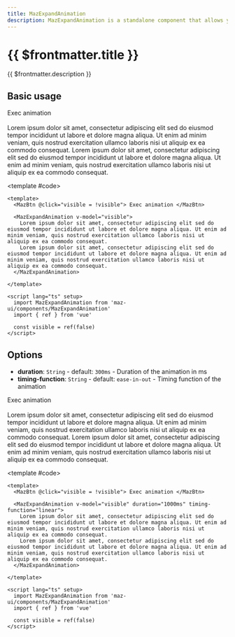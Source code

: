 ```yaml
---
title: MazExpandAnimation
description: MazExpandAnimation is a standalone component that allows you to animate the height of a block element
---
```


# {{ $frontmatter.title }}

{{ $frontmatter.description }}

<!--@include: ./../.vitepress/mixins/getting-started.md-->

## Basic usage

<ComponentDemo>
  <MazBtn @click="visible = !visible"> Exec animation </MazBtn>

  <br />
  <br />

  <MazExpandAnimation v-model="visible">
    Lorem ipsum dolor sit amet, consectetur adipiscing elit sed do eiusmod tempor incididunt ut labore et dolore magna aliqua. Ut enim ad minim veniam, quis nostrud exercitation ullamco laboris nisi ut aliquip ex ea commodo consequat.
    Lorem ipsum dolor sit amet, consectetur adipiscing elit sed do eiusmod tempor incididunt ut labore et dolore magna aliqua. Ut enim ad minim veniam, quis nostrud exercitation ullamco laboris nisi ut aliquip ex ea commodo consequat.
  </MazExpandAnimation>

  <template #code>

  ```vue
  <template>
    <MazBtn @click="visible = !visible"> Exec animation </MazBtn>

    <MazExpandAnimation v-model="visible">
      Lorem ipsum dolor sit amet, consectetur adipiscing elit sed do eiusmod tempor incididunt ut labore et dolore magna aliqua. Ut enim ad minim veniam, quis nostrud exercitation ullamco laboris nisi ut aliquip ex ea commodo consequat.
      Lorem ipsum dolor sit amet, consectetur adipiscing elit sed do eiusmod tempor incididunt ut labore et dolore magna aliqua. Ut enim ad minim veniam, quis nostrud exercitation ullamco laboris nisi ut aliquip ex ea commodo consequat.
    </MazExpandAnimation>

  </template>

  <script lang="ts" setup>
    import MazExpandAnimation from 'maz-ui/components/MazExpandAnimation'
    import { ref } from 'vue'

    const visible = ref(false)
  </script>
  ```

  </template>
</ComponentDemo>

## Options

- **duration**: `String` - default: `300ms` - Duration of the animation in ms
- **timing-function**: `String` - default: `ease-in-out` - Timing function of the animation

<ComponentDemo>
  <MazBtn @click="visible2 = !visible2"> Exec animation </MazBtn>

  <br />
  <br />

  <MazExpandAnimation v-model="visible2" duration="1000ms" timing-function="linear">
    Lorem ipsum dolor sit amet, consectetur adipiscing elit sed do eiusmod tempor incididunt ut labore et dolore magna aliqua. Ut enim ad minim veniam, quis nostrud exercitation ullamco laboris nisi ut aliquip ex ea commodo consequat.
    Lorem ipsum dolor sit amet, consectetur adipiscing elit sed do eiusmod tempor incididunt ut labore et dolore magna aliqua. Ut enim ad minim veniam, quis nostrud exercitation ullamco laboris nisi ut aliquip ex ea commodo consequat.
  </MazExpandAnimation>

  <template #code>

  ```vue
  <template>
    <MazBtn @click="visible = !visible"> Exec animation </MazBtn>

    <MazExpandAnimation v-model="visible" duration="1000ms" timing-function="linear">
      Lorem ipsum dolor sit amet, consectetur adipiscing elit sed do eiusmod tempor incididunt ut labore et dolore magna aliqua. Ut enim ad minim veniam, quis nostrud exercitation ullamco laboris nisi ut aliquip ex ea commodo consequat.
      Lorem ipsum dolor sit amet, consectetur adipiscing elit sed do eiusmod tempor incididunt ut labore et dolore magna aliqua. Ut enim ad minim veniam, quis nostrud exercitation ullamco laboris nisi ut aliquip ex ea commodo consequat.
    </MazExpandAnimation>

  </template>

  <script lang="ts" setup>
    import MazExpandAnimation from 'maz-ui/components/MazExpandAnimation'
    import { ref } from 'vue'

    const visible = ref(false)
  </script>
  ```

  </template>
</ComponentDemo>

<script setup lang="ts">
  import { ref } from 'vue'
  const visible = ref(false)
  const visible2 = ref(false)
</script>

<!--@include: ./../.vitepress/generated-docs/maz-expand-animation.doc.md-->
